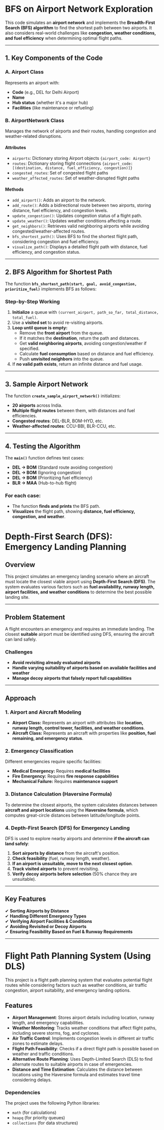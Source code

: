 # BFS on Airport Network Exploration

This code simulates an **airport network** and implements the **Breadth-First Search (BFS) algorithm** to find the shortest path between two airports. It also considers real-world challenges like **congestion, weather conditions, and fuel efficiency** when determining optimal flight paths.

---

## 1. Key Components of the Code

### **A. Airport Class**  
Represents an airport with:  
- **Code** (e.g., DEL for Delhi Airport)  
- **Name**  
- **Hub status** (whether it's a major hub)  
- **Facilities** (like maintenance or refueling)  

### **B. AirportNetwork Class**  
Manages the network of airports and their routes, handling congestion and weather-related disruptions.

#### **Attributes**  
- `airports`: Dictionary storing Airport objects `{airport_code: Airport}`  
- `routes`: Dictionary storing flight connections `{airport_code: [(destination, distance, fuel_efficiency, congestion)]}`  
- `congested_routes`: Set of congested flight paths  
- `weather_affected_routes`: Set of weather-disrupted flight paths  

#### **Methods**  
- `add_airport()`: Adds an airport to the network.  
- `add_route()`: Adds a bidirectional route between two airports, storing distance, fuel efficiency, and congestion levels.  
- `update_congestion()`: Updates congestion status of a flight path.  
- `update_weather()`: Updates weather conditions affecting a route.  
- `get_neighbors()`: Retrieves valid neighboring airports while avoiding congested/weather-affected routes.  
- `bfs_shortest_path()`: Uses BFS to find the shortest flight path, considering congestion and fuel efficiency.  
- `visualize_path()`: Displays a detailed flight path with distance, fuel efficiency, and congestion status.  

---

## 2. BFS Algorithm for Shortest Path  

The function **`bfs_shortest_path(start, goal, avoid_congestion, prioritize_fuel)`** implements BFS as follows:

### **Step-by-Step Working**  
1. **Initialize** a queue with `(current_airport, path_so_far, total_distance, total_fuel)`.  
2. Use a **visited set** to avoid re-visiting airports.  
3. **Loop until queue is empty:**  
   - Remove the **front airport** from the queue.  
   - If it matches the **destination**, return the path and distances.  
   - Get **valid neighboring airports**, avoiding congestion/weather if specified.  
   - Calculate **fuel consumption** based on distance and fuel efficiency.  
   - Push **unvisited neighbors** into the queue.  
4. If **no valid path exists**, return an infinite distance and fuel usage.  

---

## 3. Sample Airport Network  

The function **`create_sample_airport_network()`** initializes:  
- **20 airports** across India.  
- **Multiple flight routes** between them, with distances and fuel efficiencies.  
- **Congested routes**: DEL-BLR, BOM-HYD, etc.  
- **Weather-affected routes**: CCU-BBI, BLR-CCU, etc.  

---

## 4. Testing the Algorithm  

The **`main()`** function defines test cases:  
- **DEL → BOM** (Standard route avoiding congestion)  
- **DEL → BOM** (Ignoring congestion)  
- **DEL → BOM** (Prioritizing fuel efficiency)  
- **BLR → MAA** (Hub-to-hub flight)  

### **For each case:**  
- The function **finds and prints** the BFS path.  
- **Visualizes** the flight path, showing **distance, fuel efficiency, congestion, and weather**.




#                            Depth-First Search (DFS): Emergency Landing Planning

## **Overview**  
This project simulates an emergency landing scenario where an aircraft must locate the closest viable airport using **Depth-First Search (DFS)**. The system evaluates various factors such as **fuel availability, runway length, airport facilities, and weather conditions** to determine the best possible landing site.  

---

## **Problem Statement**  
A flight encounters an emergency and requires an immediate landing. The closest **suitable** airport must be identified using DFS, ensuring the aircraft can land safely.  

### **Challenges**  
- **Avoid revisiting already evaluated airports**  
- **Handle varying suitability of airports based on available facilities and weather**  
- **Manage decoy airports that falsely report full capabilities**  

---

## **Approach**  
### **1. Airport and Aircraft Modeling**  
- **Airport Class:** Represents an airport with attributes like **location, runway length, control tower, facilities, and weather conditions**.  
- **Aircraft Class:** Represents an aircraft with properties like **position, fuel remaining, and emergency status**.  

### **2. Emergency Classification**  
Different emergencies require specific facilities:  
- **Medical Emergency:** Requires **medical facilities**  
- **Fire Emergency:** Requires **fire response capabilities**  
- **Mechanical Failure:** Requires **maintenance support**  

### **3. Distance Calculation (Haversine Formula)**  
To determine the closest airports, the system calculates distances between **aircraft and airport locations** using the **Haversine formula**, which computes great-circle distances between latitude/longitude points.  

### **4. Depth-First Search (DFS) for Emergency Landing**  
DFS is used to explore nearby airports and determine **if the aircraft can land safely**:  
1. **Sort airports by distance** from the aircraft's position.  
2. **Check feasibility** (fuel, runway length, weather).  
3. **If an airport is unsuitable, move to the next closest option**.  
4. **Track visited airports** to prevent revisiting.  
5. **Verify decoy airports before selection** (50% chance they are unsuitable).  

---

## **Key Features**  
✔ **Sorting Airports by Distance**  
✔ **Handling Different Emergency Types**  
✔ **Verifying Airport Facilities & Conditions**  
✔ **Avoiding Revisited or Decoy Airports**  
✔ **Ensuring Feasibility Based on Fuel & Runway Requirements**  

---

#                                         Flight Path Planning System (Using DLS) 
 
This project is a flight path planning system that evaluates potential flight routes while considering factors such as weather conditions, air traffic congestion, airport suitability, and emergency landing options.  

## Features  
- **Airport Management**: Stores airport details including location, runway length, and emergency capabilities.  
- **Weather Monitoring**: Tracks weather conditions that affect flight paths, including severe storms, fog, and cyclones.  
- **Air Traffic Control**: Implements congestion levels in different air traffic zones to estimate delays.  
- **Flight Path Feasibility**: Checks if a direct flight path is possible based on weather and traffic conditions.  
- **Alternative Route Planning**: Uses Depth-Limited Search (DLS) to find alternate routes to suitable airports in case of emergencies.  
- **Distance and Time Estimation**: Calculates the distance between locations using the Haversine formula and estimates travel time considering delays.  



### Dependencies  
The project uses the following Python libraries:  
- `math` (for calculations)  
- `heapq` (for priority queues)  
- `collections` (for data structures)  




